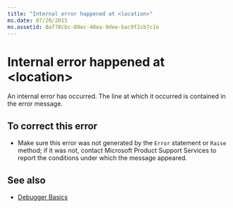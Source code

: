 ```yaml
---
title: "Internal error happened at <location>"
ms.date: 07/20/2015
ms.assetid: 0af78cbc-89ec-40ea-9dee-bac9f2cb7c1e
---
```

# Internal error happened at \<location>
An internal error has occurred. The line at which it occurred is contained in the error message.  
  
## To correct this error  
  
- Make sure this error was not generated by the `Error` statement or `Raise` method; if it was not, contact Microsoft Product Support Services to report the conditions under which the message appeared.  
  
## See also

- [Debugger Basics](/visualstudio/debugger/debugger-basics)
